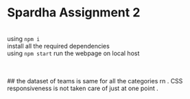 # Spardha Assignment 2




<br/> using `npm i` <br/>install all the required dependencies<br/>using `npm start` run the webpage on local host 

<br/>
<br/>
## the dataset of teams is same for all the categories rn . CSS responsiveness is not taken care of just at one point . 


